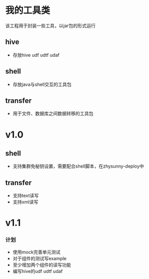 # 我的工具类

该工程用于封装一些工具，以jar包的形式运行

## hive

* 存放hive udf udtf udaf

## shell

* 存放java与shell交互的工具包

## transfer

* 用于文件、数据库之间数据转移的工具包

# v1.0

## shell

* 支持集群免秘钥设置，需要配合shell脚本，在zhysunny-deploy中

## transfer

* 支持text读写
* 支持xml读写

# v1.1

### 计划

* 使用mock完善单元测试
* 对于组件的测试写example
* 至少增加两个组件的读写功能
* 编写hive的udf udtf udaf